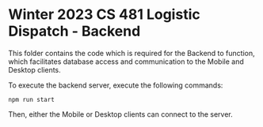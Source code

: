 # Winter 2023 CS 481 Logistic Dispatch - Backend
This folder contains the code which is required for the Backend to function, which facilitates database access and communication to the Mobile and Desktop clients.

To execute the backend server, execute the following commands:
```
npm run start
```

Then, either the Mobile or Desktop clients can connect to the server.

<!-- TODO: Add note about ports and ip addresses, what the backend is actually doing, etc. -->